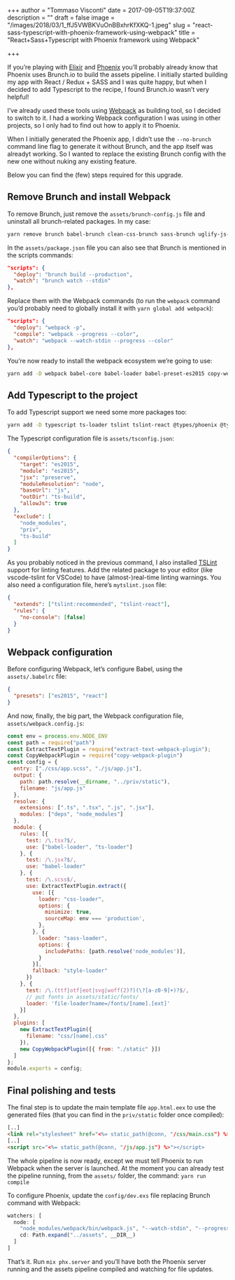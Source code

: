 +++
author = "Tommaso Visconti"
date = 2017-09-05T19:37:00Z
description = ""
draft = false
image = "/images/2018/03/1_ffJ5VWBKVuOnBBxhrKfXKQ-1.jpeg"
slug = "react-sass-typescript-with-phoenix-framework-using-webpack"
title = "React+Sass+Typescript with Phoenix framework using Webpack"

+++

If you’re playing with [Elixir](https://elixir-lang.org/) and [Phoenix](http://phoenixframework.org/) you’ll probably already know that Phoenix uses Brunch.io to build the assets pipeline.
I initially started building my app with React / Redux + SASS and I was quite happy, but when I decided to add Typescript to the recipe, I found Brunch.io wasn’t very helpful!

I’ve already used these tools using [Webpack](https://webpack.github.io/) as building tool, so I decided to switch to it.
I had a working Webpack configuration I was using in other projects, so I only had to find out how to apply it to Phoenix.

When I initially generated the Phoenix app, I didn’t use the `--no-brunch` command line flag to generate it without Brunch, and the app itself was alreadyt working. So I wanted to replace the existing Brunch config with the new one without nuking any existing feature.

Below you can find the (few) steps required for this upgrade.

## Remove Brunch and install Webpack

To remove Brunch, just remove the `assets/brunch-config.js` file and uninstall all brunch-related packages. In my case:

```bash
yarn remove brunch babel-brunch clean-css-brunch sass-brunch uglify-js-brunch
```

In the `assets/package.json` file you can also see that Brunch is mentioned in the scripts commands:

```json
"scripts": {
  "deploy": "brunch build --production",
  "watch": "brunch watch --stdin"
},
```

Replace them with the Webpack commands (to run the `webpack` command you’d probably need to globally install it with `yarn global add webpack`):

```json
"scripts": {
  "deploy": "webpack -p",
  "compile": "webpack --progress --color",
  "watch": "webpack --watch-stdin --progress --color"
},
```

You’re now ready to install the webpack ecosystem we’re going to use:

```bash
yarn add -D webpack babel-core babel-loader babel-preset-es2015 copy-webpack-plugin css-loader extract-text-webpack-plugin file-loader node-sass sass-loader style-loader webpack-notifier
```

## Add Typescript to the project
To add Typescript support we need some more packages too:

```bash
yarn add -D typescript ts-loader tslint tslint-react @types/phoenix @types/react @types/react-dom @types/react-redux
```

The Typescript configuration file is `assets/tsconfig.json`:

```json
{
  "compilerOptions": {
    "target": "es2015",
    "module": "es2015",
    "jsx": "preserve",
    "moduleResolution": "node",
    "baseUrl": "js",
    "outDir": "ts-build",
    "allowJs": true
  },
  "exclude": [
    "node_modules",
    "priv",
    "ts-build"
  ]
}
```

As you probably noticed in the previous command, I also installed [TSLint](https://palantir.github.io/tslint/) support for linting features. Add the related package to your editor (like vscode-tslint for VSCode) to have (almost-)real-time linting warnings.
You also need a configuration file, here’s `mytslint.json` file:

```json
{
  "extends": ["tslint:recommended", "tslint-react"],
  "rules": {
    "no-console": [false]
  }
}
```

## Webpack configuration
Before configuring Webpack, let’s configure Babel, using the `assets/.babelrc` file:

```json
{
  "presets": ["es2015", "react"]
}
```

And now, finally, the big part, the Webpack configuration file, `assets/webpack.config.js`:

```javascript
const env = process.env.NODE_ENV
const path = require("path")
const ExtractTextPlugin = require("extract-text-webpack-plugin");
const CopyWebpackPlugin = require("copy-webpack-plugin")
const config = {
  entry: ["./css/app.scss", "./js/app.js"],
  output: {
    path: path.resolve(__dirname, "../priv/static"),
    filename: "js/app.js"
  },
  resolve: {
    extensions: [".ts", ".tsx", ".js", ".jsx"],
    modules: ["deps", "node_modules"]
  },
  module: {
    rules: [{
      test: /\.tsx?$/,
      use: ["babel-loader", "ts-loader"]
    }, {
      test: /\.jsx?$/,
      use: "babel-loader"
    }, {
      test: /\.scss$/,
      use: ExtractTextPlugin.extract({
        use: [{
          loader: "css-loader",
          options: {
            minimize: true,
            sourceMap: env === 'production',
          },
        }, {
          loader: "sass-loader",
          options: {
            includePaths: [path.resolve('node_modules')],
          }
        }],
        fallback: "style-loader"
      })
    }, {
      test: /\.(ttf|otf|eot|svg|woff(2)?)(\?[a-z0-9]+)?$/,
      // put fonts in assets/static/fonts/
      loader: 'file-loader?name=/fonts/[name].[ext]'
    }]
  },
  plugins: [
    new ExtractTextPlugin({
      filename: "css/[name].css"
    }),
    new CopyWebpackPlugin([{ from: "./static" }])
  ]
};
module.exports = config;
```

## Final polishing and tests
The final step is to update the main template file `app.html.eex` to use the generated files (that you can find in the `priv/static` folder once compiled):

```html
[..]
<link rel="stylesheet" href="<%= static_path(@conn, "/css/main.css") %>">
[..]
<script src="<%= static_path(@conn, "/js/app.js") %>"></script>
```

The whole pipeline is now ready, except we must tell Phoenix to run Webpack when the server is launched.
At the moment you can already test the pipeline running, from the `assets/` folder, the command: `yarn run compile`

To configure Phoenix, update the `config/dev.exs` file replacing Brunch command with Webpack:

```javascript
watchers: [
  node: [
    "node_modules/webpack/bin/webpack.js", "--watch-stdin", "--progress", "--color",
    cd: Path.expand("../assets", __DIR__)
  ]
]
```

That’s it.
Run `mix phx.server` and you’ll have both the Phoenix server running and the assets pipeline compiled and watching for file updates.
